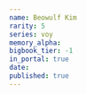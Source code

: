 ```yaml
---
name: Beowulf Kim
rarity: 5
series: voy
memory_alpha:
bigbook_tier: -1
in_portal: true
date:
published: true
---
```



